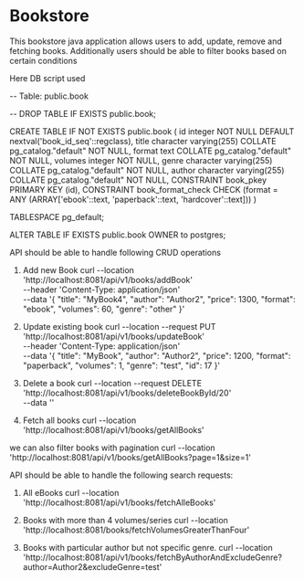 # Bookstore
This bookstore java application allows users to add, update, remove and fetching books. Additionally users should be able to filter books based on certain conditions <br />


Here DB script used <br/>

-- Table: public.book

-- DROP TABLE IF EXISTS public.book;

CREATE TABLE IF NOT EXISTS public.book
(
    id integer NOT NULL DEFAULT nextval('book_id_seq'::regclass),
    title character varying(255) COLLATE pg_catalog."default" NOT NULL,
    format text COLLATE pg_catalog."default" NOT NULL,
    volumes integer NOT NULL,
    genre character varying(255) COLLATE pg_catalog."default" NOT NULL,
    author character varying(255) COLLATE pg_catalog."default" NOT NULL,
    CONSTRAINT book_pkey PRIMARY KEY (id),
    CONSTRAINT book_format_check CHECK (format = ANY (ARRAY['ebook'::text, 'paperback'::text, 'hardcover'::text]))
)

TABLESPACE pg_default;

ALTER TABLE IF EXISTS public.book
    OWNER to postgres;


API should be able to handle following CRUD operations

1) Add new Book
   curl --location 'http://localhost:8081/api/v1/books/addBook' \
   --header 'Content-Type: application/json' \
   --data '{
   "title": "MyBook4",
   "author": "Author2",
   "price": 1300,
   "format": "ebook",
   "volumes": 60,
   "genre": "other"
   }'

2) Update existing book
   curl --location --request PUT 'http://localhost:8081/api/v1/books/updateBook' \
   --header 'Content-Type: application/json' \
   --data '{
   "title": "MyBook",
   "author": "Author2",
   "price": 1200,
   "format": "paperback",
   "volumes": 1,
   "genre": "test",
   "id": 17
   }'


3) Delete a book
   curl --location --request DELETE 'http://localhost:8081/api/v1/books/deleteBookById/20' \
   --data ''

4) Fetch all books
   curl --location 'http://localhost:8081/api/v1/books/getAllBooks'

we can also filter books with pagination
curl --location 'http://localhost:8081/api/v1/books/getAllBooks?page=1&size=1'

API should be able to handle the following search requests:

1)  All eBooks
    curl --location 'http://localhost:8081/api/v1/books/fetchAlleBooks'

2)  Books with more than 4 volumes/series
    curl --location 'http://localhost:8081/books/fetchVolumesGreaterThanFour'

3)  Books with particular author but not specific genre.
    curl --location 'http://localhost:8081/api/v1/books/fetchByAuthorAndExcludeGenre?author=Author2&excludeGenre=test'

